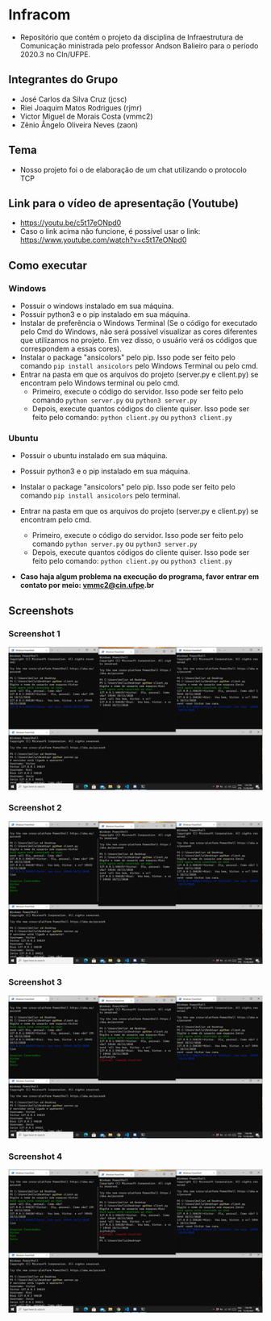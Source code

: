 # Infracom
* Repositório que contém o projeto da disciplina de Infraestrutura de Comunicação ministrada pelo professor Andson Balieiro para o período 2020.3 no CIn/UFPE.

## Integrantes do Grupo
* José Carlos da Silva Cruz (jcsc)
* Riei Joaquim Matos Rodrigues (rjmr)
* Victor Miguel de Morais Costa (vmmc2)
* Zênio Ângelo Oliveira Neves (zaon)

## Tema
* Nosso projeto foi o de elaboração de um chat utilizando o protocolo TCP

## Link para o vídeo de apresentação (Youtube)
* https://youtu.be/c5t17eONpd0
* Caso o link acima não funcione, é possível usar o link: https://www.youtube.com/watch?v=c5t17eONpd0

## Como executar
### Windows
* Possuir o windows instalado em sua máquina.
* Possuir python3 e o pip instalado em sua máquina.
* Instalar de preferência o Windows Terminal (Se o código for executado pelo Cmd do Windows, não será possível visualizar as cores diferentes que utilizamos no projeto. Em vez disso, o usuário verá os códigos que correspondem a essas cores).
* Instalar o package "ansicolors" pelo pip. Isso pode ser feito pelo comando ```pip install ansicolors``` pelo Windows Terminal ou pelo cmd.
* Entrar na pasta em que os arquivos do projeto (server.py e client.py) se encontram pelo Windows terminal ou pelo cmd.
  * Primeiro, execute o código do servidor. Isso pode ser feito pelo comando ```python server.py``` ou ```python3 server.py```
  * Depois, execute quantos códigos do cliente quiser. Isso pode ser feito pelo comando: ```python client.py``` ou ```python3 client.py```
  
### Ubuntu
* Possuir o ubuntu instalado em sua máquina.
* Possuir python3 e o pip instalado em sua máquina.
* Instalar o package "ansicolors" pelo pip. Isso pode ser feito pelo comando ```pip install ansicolors``` pelo terminal.
* Entrar na pasta em que os arquivos do projeto (server.py e client.py) se encontram pelo cmd.
  * Primeiro, execute o código do servidor. Isso pode ser feito pelo comando ```python server.py``` ou ```python3 server.py```
  * Depois, execute quantos códigos do cliente quiser. Isso pode ser feito pelo comando: ```python client.py``` ou ```python3 client.py```
  
* __Caso haja algum problema na execução do programa, favor entrar em contato por meio: vmmc2@cin.ufpe.br__
## Screenshots

### Screenshot 1
![[s1]](Screenshot1.png)

### Screenshot 2
![[s2]](Screenshot2.png)

### Screenshot 3
![[s3]](Screenshot3.png)

### Screenshot 4
![[s4]](Screenshot4.png)
  

